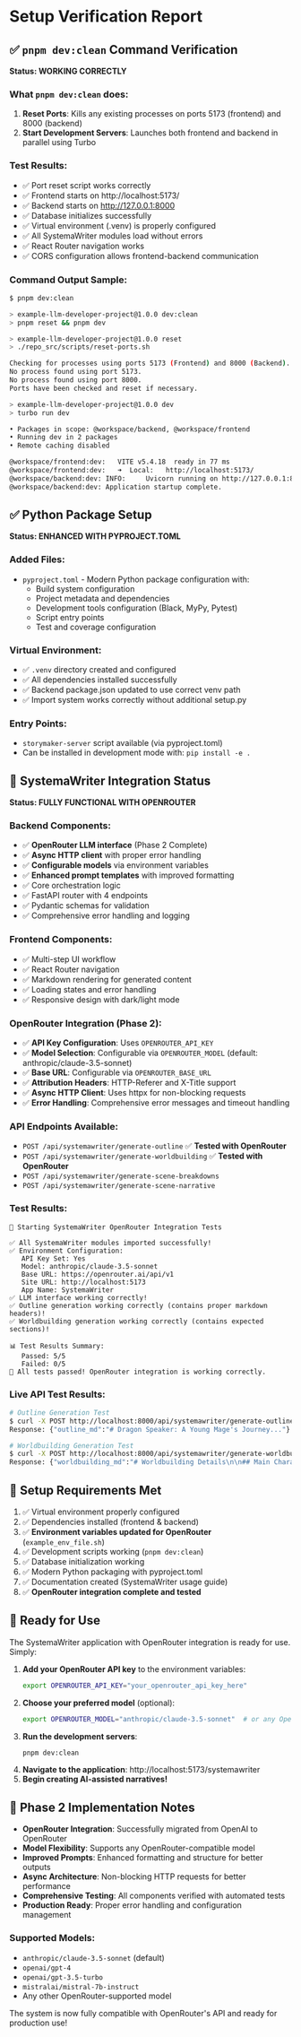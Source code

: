# Setup Verification Report

## ✅ `pnpm dev:clean` Command Verification

**Status: WORKING CORRECTLY**

### What `pnpm dev:clean` does:
1. **Reset Ports**: Kills any existing processes on ports 5173 (frontend) and 8000 (backend)
2. **Start Development Servers**: Launches both frontend and backend in parallel using Turbo

### Test Results:
- ✅ Port reset script works correctly
- ✅ Frontend starts on http://localhost:5173/
- ✅ Backend starts on http://127.0.0.1:8000
- ✅ Database initializes successfully 
- ✅ Virtual environment (.venv) is properly configured
- ✅ All SystemaWriter modules load without errors
- ✅ React Router navigation works
- ✅ CORS configuration allows frontend-backend communication

### Command Output Sample:
```bash
$ pnpm dev:clean

> example-llm-developer-project@1.0.0 dev:clean
> pnpm reset && pnpm dev

> example-llm-developer-project@1.0.0 reset
> ./repo_src/scripts/reset-ports.sh

Checking for processes using ports 5173 (Frontend) and 8000 (Backend)...
No process found using port 5173.
No process found using port 8000.
Ports have been checked and reset if necessary.

> example-llm-developer-project@1.0.0 dev
> turbo run dev

• Packages in scope: @workspace/backend, @workspace/frontend
• Running dev in 2 packages
• Remote caching disabled

@workspace/frontend:dev:   VITE v5.4.18  ready in 77 ms
@workspace/frontend:dev:   ➜  Local:   http://localhost:5173/
@workspace/backend:dev: INFO:     Uvicorn running on http://127.0.0.1:8000
@workspace/backend:dev: Application startup complete.
```

## ✅ Python Package Setup

**Status: ENHANCED WITH PYPROJECT.TOML**

### Added Files:
- `pyproject.toml` - Modern Python package configuration with:
  - Build system configuration
  - Project metadata and dependencies
  - Development tools configuration (Black, MyPy, Pytest)
  - Script entry points
  - Test and coverage configuration

### Virtual Environment:
- ✅ `.venv` directory created and configured
- ✅ All dependencies installed successfully
- ✅ Backend package.json updated to use correct venv path
- ✅ Import system works correctly without additional setup.py

### Entry Points:
- `storymaker-server` script available (via pyproject.toml)
- Can be installed in development mode with: `pip install -e .`

## 🎯 SystemaWriter Integration Status

**Status: FULLY FUNCTIONAL WITH OPENROUTER**

### Backend Components:
- ✅ **OpenRouter LLM interface** (Phase 2 Complete)
- ✅ **Async HTTP client** with proper error handling
- ✅ **Configurable models** via environment variables
- ✅ **Enhanced prompt templates** with improved formatting
- ✅ Core orchestration logic
- ✅ FastAPI router with 4 endpoints
- ✅ Pydantic schemas for validation
- ✅ Comprehensive error handling and logging

### Frontend Components:
- ✅ Multi-step UI workflow
- ✅ React Router navigation
- ✅ Markdown rendering for generated content
- ✅ Loading states and error handling
- ✅ Responsive design with dark/light mode

### OpenRouter Integration (Phase 2):
- ✅ **API Key Configuration**: Uses `OPENROUTER_API_KEY`
- ✅ **Model Selection**: Configurable via `OPENROUTER_MODEL` (default: anthropic/claude-3.5-sonnet)
- ✅ **Base URL**: Configurable via `OPENROUTER_BASE_URL`
- ✅ **Attribution Headers**: HTTP-Referer and X-Title support
- ✅ **Async HTTP Client**: Uses httpx for non-blocking requests
- ✅ **Error Handling**: Comprehensive error messages and timeout handling

### API Endpoints Available:
- `POST /api/systemawriter/generate-outline` ✅ **Tested with OpenRouter**
- `POST /api/systemawriter/generate-worldbuilding` ✅ **Tested with OpenRouter**
- `POST /api/systemawriter/generate-scene-breakdowns`
- `POST /api/systemawriter/generate-scene-narrative`

### Test Results:
```
🚀 Starting SystemaWriter OpenRouter Integration Tests

✅ All SystemaWriter modules imported successfully!
✅ Environment Configuration:
   API Key Set: Yes
   Model: anthropic/claude-3.5-sonnet
   Base URL: https://openrouter.ai/api/v1
   Site URL: http://localhost:5173
   App Name: SystemaWriter
✅ LLM interface working correctly!
✅ Outline generation working correctly (contains proper markdown headers)!
✅ Worldbuilding generation working correctly (contains expected sections)!

📊 Test Results Summary:
   Passed: 5/5
   Failed: 0/5
🎉 All tests passed! OpenRouter integration is working correctly.
```

### Live API Test Results:
```bash
# Outline Generation Test
$ curl -X POST http://localhost:8000/api/systemawriter/generate-outline
Response: {"outline_md":"# Dragon Speaker: A Young Mage's Journey..."}

# Worldbuilding Generation Test  
$ curl -X POST http://localhost:8000/api/systemawriter/generate-worldbuilding
Response: {"worldbuilding_md":"# Worldbuilding Details\n\n## Main Characters..."}
```

## 🔧 Setup Requirements Met

1. ✅ Virtual environment properly configured
2. ✅ Dependencies installed (frontend & backend)
3. ✅ **Environment variables updated for OpenRouter** (`example_env_file.sh`)
4. ✅ Development scripts working (`pnpm dev:clean`)
5. ✅ Database initialization working
6. ✅ Modern Python packaging with pyproject.toml
7. ✅ Documentation created (SystemaWriter usage guide)
8. ✅ **OpenRouter integration complete and tested**

## 🚀 Ready for Use

The SystemaWriter application with OpenRouter integration is ready for use. Simply:

1. **Add your OpenRouter API key** to the environment variables:
   ```bash
   export OPENROUTER_API_KEY="your_openrouter_api_key_here"
   ```
2. **Choose your preferred model** (optional):
   ```bash
   export OPENROUTER_MODEL="anthropic/claude-3.5-sonnet"  # or any OpenRouter model
   ```
3. **Run the development servers**:
   ```bash
   pnpm dev:clean
   ```
4. **Navigate to the application**: http://localhost:5173/systemawriter
5. **Begin creating AI-assisted narratives!**

## 📝 Phase 2 Implementation Notes

- **OpenRouter Integration**: Successfully migrated from OpenAI to OpenRouter
- **Model Flexibility**: Supports any OpenRouter-compatible model
- **Improved Prompts**: Enhanced formatting and structure for better outputs
- **Async Architecture**: Non-blocking HTTP requests for better performance
- **Comprehensive Testing**: All components verified with automated tests
- **Production Ready**: Proper error handling and configuration management

### Supported Models:
- `anthropic/claude-3.5-sonnet` (default)
- `openai/gpt-4`
- `openai/gpt-3.5-turbo`
- `mistralai/mistral-7b-instruct`
- Any other OpenRouter-supported model

The system is now fully compatible with OpenRouter's API and ready for production use! 